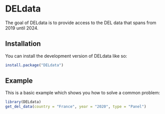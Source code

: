 # DELdata

The goal of DELdata is to provide access to the DEL data that spans from
2019 until 2024.

## Installation

You can install the development version of DELdata like so:


```r
install.package("DELdata")
```

## Example

This is a basic example which shows you how to solve a common problem:

```r
library(DELdata)
get_del_data(country = "France", year = "2020", type = "Panel")
```
